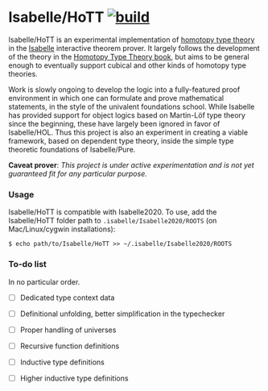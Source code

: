 # Isabelle/HoTT [![build](https://github.com/jaycech3n/Isabelle-HoTT/workflows/build/badge.svg)](https://github.com/jaycech3n/Isabelle-HoTT/actions?query=workflow%3Abuild)

Isabelle/HoTT is an experimental implementation of [homotopy type theory](https://en.wikipedia.org/wiki/Homotopy_type_theory) in the [Isabelle](https://isabelle.in.tum.de/) interactive theorem prover.
It largely follows the development of the theory in the [Homotopy Type Theory book](https://homotopytypetheory.org/book/), but aims to be general enough to eventually support cubical and other kinds of homotopy type theories.

Work is slowly ongoing to develop the logic into a fully-featured proof environment in which one can formulate and prove mathematical statements, in the style of the univalent foundations school.
While Isabelle has provided support for object logics based on Martin-Löf type theory since the beginning, these have largely been ignored in favor of Isabelle/HOL.
Thus this project is also an experiment in creating a viable framework, based on dependent type theory, inside the simple type theoretic foundations of Isabelle/Pure.

**Caveat prover**: *This project is under active experimentation and is not yet guaranteed fit for any particular purpose.*

### Usage

Isabelle/HoTT is compatible with Isabelle2020.
To use, add the Isabelle/HoTT folder path to `.isabelle/Isabelle2020/ROOTS` (on Mac/Linux/cygwin installations):

```
$ echo path/to/Isabelle/HoTT >> ~/.isabelle/Isabelle2020/ROOTS
```

### To-do list

In no particular order.

- [ ] Dedicated type context data
- [ ] Definitional unfolding, better simplification in the typechecker
- [ ] Proper handling of universes
- [ ] Recursive function definitions
- [ ] Inductive type definitions
- [ ] Higher inductive type definitions

